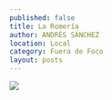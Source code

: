 ```yaml
---
published: false
title: La Romería
author: ANDRÉS SÁNCHEZ
location: Local
category: Fuera de Foco
layout: posts
---
```


![](http://i.imgur.com/fNNN2yTm.jpg)
